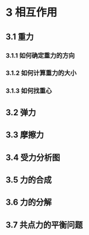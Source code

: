 # 3 相互作用

## 3.1 重力

### 3.1.1 如何确定重力的方向

### 3.1.2 如何计算重力的大小

### 3.1.3 如何找重心

## 3.2 弹力

## 3.3 摩擦力

## 3.4 受力分析图

## 3.5 力的合成

## 3.6 力的分解

## 3.7 共点力的平衡问题